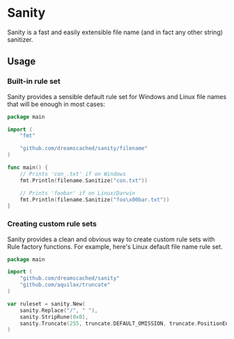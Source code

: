 # Sanity

Sanity is a fast and easily extensible file name (and in fact any other string) sanitizer.

## Usage

### Built-in rule set

Sanity provides a sensible default rule set for Windows and Linux file names that will be enough in most cases:

```go
package main

import (
	"fmt"

	"github.com/dreamscached/sanity/filename"
)

func main() {
	// Prints 'con_.txt' if on Windows
	fmt.Println(filename.Sanitize("con.txt"))

	// Prints 'foobar' if on Linux/Darwin
	fmt.Println(filename.Sanitize("foo\x00bar.txt"))
}
```

### Creating custom rule sets

Sanity provides a clean and obvious way to create custom rule sets with Rule factory functions. For example, here's
Linux default file name rule set.

```go
package main

import (
	"github.com/dreamscached/sanity"
	"github.com/aquilax/truncate"
)

var ruleset = sanity.New(
	sanity.Replace("/", " "),
	sanity.StripRune(0x0),
	sanity.Truncate(255, truncate.DEFAULT_OMISSION, truncate.PositionEnd),
)
```